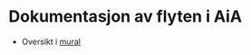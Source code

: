 # Dokumentasjon av flyten i AiA

-   Oversikt i [mural](https://app.mural.co/invitation/mural/navdesign3580/1662641134906?sender=geirgasodden5758&key=514bf6aa-7110-4ae6-91ae-21e2f4cbf924)
